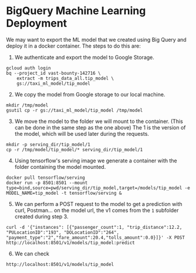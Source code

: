 # BigQuery Machine Learning Deployment

We may want to export the ML model that we created using Big Query and deploy it in a docker container.
The steps to do this are:

1. We authenticate and export the model to Google Storage.
```properties
gcloud auth login
bq --project_id vast-bounty-142716 \
    extract -m trips_data_all.tip_model \
    gs://taxi_ml_model/tip_model
```
2. We copy the model from Google storage to our local machine.
```properties
mkdir /tmp/model
gsutil cp -r gs://taxi_ml_model/tip_model /tmp/model
```
3. We move the model to the folder we will mount to the container. (This can be done in the same step as the one above) The 1 is the version of the model, which will be used later during the requests. 
```properties
mkdir -p serving_dir/tip_model/1
cp -r /tmp/model/tip_model/* serving_dir/tip_model/1
```

4. Using tensorflow's serving image we generate a container with the folder containing the model mounted.
```properties
docker pull tensorflow/serving
docker run -p 8501:8501 --mount type=bind,source=pwd/serving_dir/tip_model,target=/models/tip_model -e MODEL_NAME=tip_model -t tensorflow/serving &
```

5. We can perform a POST request to the model to get a prediction with curl, Postman... on the model url, the v1 comes from the `1` subfolder created during step 3.
```properties
curl -d '{"instances": [{"passenger_count":1, "trip_distance":12.2, "PULocationID":"193", "DOLocationID":"264", "payment_type":"2","fare_amount":20.4,"tolls_amount":0.0}]}' -X POST http://localhost:8501/v1/models/tip_model:predict
```
6. We can check 
```properties
http://localhost:8501/v1/models/tip_model
```